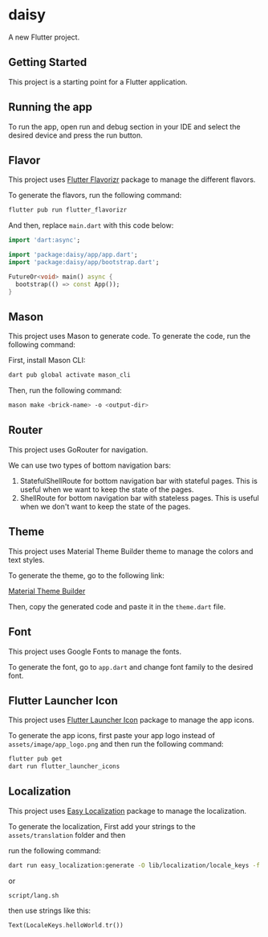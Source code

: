 # daisy

A new Flutter project.

## Getting Started

This project is a starting point for a Flutter application.

## Running the app

To run the app, open run and debug section in your IDE and select the desired device and press the run button.

## Flavor

This project uses [Flutter Flavorizr](https://pub.dev/packages/flutter_flavorizr) package to manage the different flavors.

To generate the flavors, run the following command:

```bash
flutter pub run flutter_flavorizr
```

And then, replace `main.dart` with this code below:

```dart
import 'dart:async';

import 'package:daisy/app/app.dart';
import 'package:daisy/app/bootstrap.dart';

FutureOr<void> main() async {
  bootstrap(() => const App());
}
```

## Mason

This project uses Mason to generate code. To generate the code, run the following command:

First, install Mason CLI:

```bash
dart pub global activate mason_cli
```

Then, run the following command:

```bash
mason make <brick-name> -o <output-dir>
```

## Router

This project uses GoRouter for navigation.

We can use two types of bottom navigation bars:

1. StatefulShellRoute for bottom navigation bar with stateful pages. This is useful when we want to keep the state of the pages.
2. ShellRoute for bottom navigation bar with stateless pages. This is useful when we don't want to keep the state of the pages.

## Theme

This project uses Material Theme Builder theme to manage the colors and text styles.

To generate the theme, go to the following link:

[Material Theme Builder](https://material-foundation.github.io/material-theme-builder/)

Then, copy the generated code and paste it in the `theme.dart` file.

## Font

This project uses Google Fonts to manage the fonts.

To generate the font, go to `app.dart` and change font family to the desired font.

## Flutter Launcher Icon

This project uses [Flutter Launcher Icon](https://pub.dev/packages/flutter_launcher_icons) package to manage the app icons.

To generate the app icons, first paste your app logo instead of
`assets/image/app_logo.png` and then run the following command:

```bash
flutter pub get
dart run flutter_launcher_icons
```

## Localization

This project uses [Easy Localization](https://pub.dev/packages/easy_localization) package to manage the localization.

To generate the localization,
First add your strings to the `assets/translation` folder and then

run the following command:

```bash
dart run easy_localization:generate -O lib/localization/locale_keys -f keys -o locale_keys.g.dart -S assets/translation
```

or

`script/lang.sh`

then use strings like this:

```dart
Text(LocaleKeys.helloWorld.tr())
```

